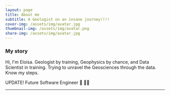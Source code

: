 ```yaml
---
layout: page
title: About me
subtitle: A Geologist on an insane journey!!!!
cover-img: /assets/img/avatar.jpg
thumbnail-img: /assets/img/avatar.png
share-img: /assets/img/avatar.jpg
---
```



### My story
Hi, I'm Eloísa. Geologist by training, Geophysics by chance, and Data Scientist in training. Trying to unravel the Geosciences through the data. Know my steps.

UPDATE! Future Software Engineer 💟 👩‍🎓

---
